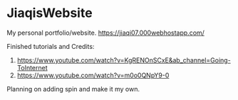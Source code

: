 # JiaqisWebsite
My personal portfolio/website.
https://jiaqi07.000webhostapp.com/

Finished tutorials and Credits: 
  1. https://www.youtube.com/watch?v=KgRENOnSCxE&ab_channel=Going-ToInternet
  2. https://www.youtube.com/watch?v=m0o0QNpY9-0 

Planning on adding spin and make it my own.
